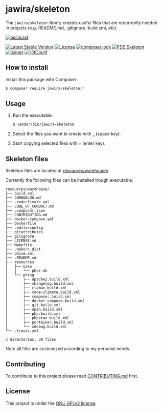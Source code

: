 jawira/skeleton
===============

The `jawira/skeleton` library creates useful files that are recurrently needed 
in projects (e.g. README.md, .gitignore, build.xml, etc).

[![asciicast](https://asciinema.org/a/LaEDkaGNee0BZLPT6Atqm5K2c.png)](https://asciinema.org/a/LaEDkaGNee0BZLPT6Atqm5K2c)

[![Latest Stable Version](https://poser.pugx.org/jawira/skeleton/v/stable)](https://packagist.org/packages/jawira/skeleton)
[![License](https://poser.pugx.org/jawira/skeleton/license)](https://packagist.org/packages/jawira/skeleton)
[![composer.lock](https://poser.pugx.org/jawira/skeleton/composerlock)](https://packagist.org/packages/jawira/skeleton)
[![PDS Skeleton](https://img.shields.io/badge/pds-skeleton-blue.svg?style=flat-square)](https://github.com/php-pds/skeleton)
[![Issues](https://img.shields.io/github/issues/jawira/skeleton.svg?label=HuBoard&color=694DC2)](https://huboard.com/jawira/skeleton)
[![HitCount](http://hits.dwyl.io/jawira/skeleton.svg)](http://hits.dwyl.io/jawira/skeleton)

How to install
--------------

Install this package with Composer: 

```bash
$ composer require jawira/skeleton:*
```

Usage
-----

1. Run the executable:

    ```bash
    $ vendor/bin/jawira-skeleton
    ```
 
2. Select the files you want to create with `␣` (space key).
 
3. Start copying selected files with `⏎` (enter key).

Skeleton files
--------------

Skeleton files are located at [resources/warehouse/](). 

Currently the following files can be installed trough executable:

<!--tree:start-->
```
resources/warehouse/
├── build.xml
├── CHANGELOG.md
├── .codeclimate.yml
├── CODE_OF_CONDUCT.md
├── .composer.json
├── CONTRIBUTING.md
├── docker-compose.yml
├── Dockerfile
├── .editorconfig
├── gitattributes
├── gitignore
├── LICENSE.md
├── Makefile
├── .makerc.dist
├── phive.xml
├── .README.md
├── resources
│   ├── make
│   │   └── phar.mk
│   └── phing
│       ├── apache2.build.xml
│       ├── changelog.build.xml
│       ├── clamav.build.xml
│       ├── code-climate.build.xml
│       ├── composer.build.xml
│       ├── docker-compose.build.xml
│       ├── git.build.xml
│       ├── open.build.xml
│       ├── php.build.xml
│       ├── phpstan.build.xml
│       ├── portainer.build.xml
│       └── xdebug.build.xml
└── .travis.yml

3 directories, 30 files
```
<!--tree:end-->

Note all files are customized according to my personal needs.

Contributing
------------

To contribute to this project please read [CONTRIBUTING.md](./CONTRIBUTING.md) 
first.

License
-------

This project is under the [GNU GPLv3 license](./LICENSE).
